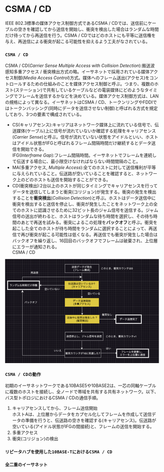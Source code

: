 # CSMA / CD
IEEE 802.3標準の媒体アクセス制御方式であるCSMA / CDでは、送信前にケーブルの空きを確認してから送信を開始し、衝突を検出した場合はランダムな時間だけ待ってから再送信を行う。CSMA / CDではどのホストにも平等に送信権を与え、再送信による衝突が起こる可能性を抑えるよう工夫がなされている。

### `CSMA / CD`
CSMA / CD(*Carrier Sense Multiple Access with Collision Detection*):搬送波感知多重アクセス / 衝突検出方式の略。イーサネットで採用されている媒体アクセス制御(*Media Access Control*)方式。媒体へのフレーム送出(アクセス)をコントロールするための仕組みのことを媒体アクセス制御と呼ぶ。つまり、複数のホスト(ステーション)で共有しているケーブルなどの電装媒体にどのようなタイミングでフレームを送信するかなどを決めている。媒体アクセス制御方式は、LANの規格によって異なる。イーサネットはCSMA / CD、トークンリングやFDDIではトークンバッシング(同時にデータを送信させない制御)と呼ばれる方式を規定しており、3つの要素で構成されている。
- CS(キャリアセンス):キャリアはネットワーク媒体上に流れている信号で、伝送媒体(ケーブル)上に信号が流れていないか確認する処理をキャリアセンス(*Carrier Sense*)と呼ぶ。信号が流れていない状態をアイドルといい、ホストはアイドル状態がIFGと呼ばれるフレーム間隔時間だけ継続するとデータ送信を開始できる。  
IFG(*Interframe Gap*):フレーム間隔時間。イーサネットでフレームを連続して伝送する場合に、最小限空けなければならない時間間隔のこと。
- MA(多重アクセス, *Multiple Access*):全てのホストに対して送信権利が平等に与えられていること。伝送路が空いていることを確認すると、ネットワーク上のどのホストも送信を開始することができる。
- CD(衝突検出):2台以上のホストが同じタイミングでキャリアセンスを行ってデータを送信してしまうと衝突(コリジョン)が発生する。衝突の発生を検出することを**衝突検出**(*Collision Detection*)と呼ぶ。ホストはデータ送信中に衝突を検出すると送信を停止し、衝突が発生したことをネットワーク上の全てのホストに認識させるために32ビット長のジャム信号を送信する。ジャム信号の送出が終わると、ホストはランダムな待ち時間を選択し、その待ち時間のあとで再送を試みる。衝突によるこの処理を**バックオフ**と呼ぶ。衝突を起こした全てのホストが待ち時間をランダムに選択することによって、再送信で再び衝突が起こる可能性は低くなる。再送信でも衝突が発生した場合はバックオフを繰り返し、16回目のバックオフでフレームは破棄され、上位層にエラーが通知される。  
CSMA / CD
<img width="800" alt="" src="../images/CSMACD.png">

### `CSMA / CDの動作`
初期のイーサネットワークである10BASE5や10BASE2は、一芯の同軸ケーブルに複数のホストを接続し、全ノードで帯域を共有する共有ネットワーク。以下、バス型トポロジにおけるCSMA / CDの通信手順。  
1. キャリアセンスしてから、フレーム送信開始  
ホストAは、上位層からデータをカプセル化してフレームを作成して送信データの準備を行うと、伝送路の空きを確認する(キャリアセンス)。伝送路が空いている(アイドル状態がIFGの間接続)と、フレームの送信を開始する。
2. 多重アクセス
3. 衝突(コリジョン)の検出

### `リピータハブを使用した10BASE-TにおけるCSMA / CD`
### `全二重のイーサネット`
